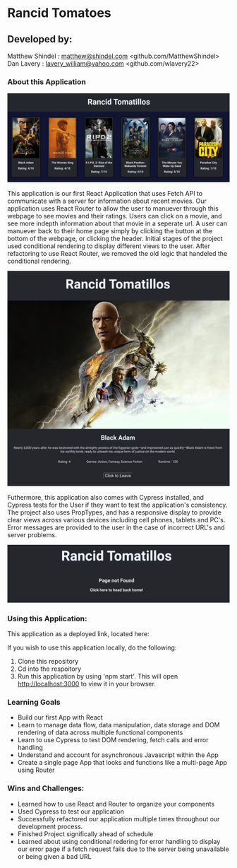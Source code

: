 # Rancid Tomatoes

## Developed by:
  Matthew Shindel : <matthew@shindel.com> <github.com/MatthewShindel>
  Dan Lavery : <lavery_william@yahoo.com> <github.com/wlavery22>
  
### About this Application

![Home Page](public/HomePage.png)


This application is our first React Application that uses Fetch API to communicate with a server for information about recent movies. Our application uses React Router to allow the user to manuever through this webpage to see movies and their ratings. Users can click on a movie, and see more indepth information about that movie in a seperate url. A user can manuever back to their home page simply by clicking the button at the bottom of the webpage, or clicking the header. Initial stages of the project used conditional rendering to display different views to the user. After refactoring to use React Router, we removed the old logic that handeled the conditional rendering.

![Home Page](public/Single-Movie.png)

Futhermore, this application also comes with Cypress installed, and Cypress tests for the User if they want to test the application's consistency. The project also uses PropTypes, and has a responsive display to provide clear views across various devices including cell phones, tablets and PC's. Error messages are provided to the user in the case of incorrect URL's and server problems.

![Home Page](public/Error-Page.png)

### Using this Application:

This application as a deployed link, located here:


If you wish to use this application locally, do the following:
1. Clone this repository
2. Cd into the respoitory
3. Run this application by using 'npm start'. This will open [http://localhost:3000](http://localhost:3000) to view it in your browser.

### Learning Goals
- Build our first App with React
- Learn to manage data flow, data manipulation, data storage and DOM rendering of data across multiple functional components
- Learn to use Cypress to test DOM rendering, fetch calls and error handling
- Understand and account for asynchronous Javascript within the App
- Create a single page App that looks and functions like a multi-page App using Router

### Wins and Challenges:
- Learned how to use React and Router to organize your components
- Used Cypress to test our application
- Successfully refactored our application multiple times throughout our development process.
- Finished Project significally ahead of schedule
- Learned about using conditional redering for error handling to display our error page if a fetch request fails due to the server being unavailable or being given a bad URL
